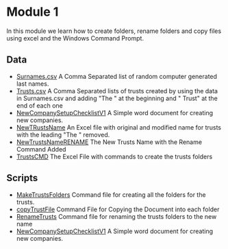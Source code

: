 # Module 1
In this module we learn how to create folders, rename folders and copy files using excel and the Windows Command Prompt.

## Data
* [Surnames.csv](../Data/Surnames.csv) A Comma Separated list of random computer generated last names.
* [Trusts.csv](../Data/Trusts.csv) A Comma Separated lists of trusts created by using the data in Surnames.csv and adding "The " at the beginning and " Trust" at the end of each one
* [NewCompanySetupChecklistV1](../Data/NewCompanySetupChecklsitV1.docx) A Simple word document for creating new companies.
* [NewTRustsName](../Data/NewTrustsName.xlsx) An Excel file with original and modified name for trusts with the leading "The " removed.
* [NewTrustsNameRENAME](../Data/NewTrustNameRENAME.xlsx) The New Trusts Name with the Rename Command Added
* [TrustsCMD](../Data/TrustsCMD.xlsx) The Excel File with commands to create the trusts folders

## Scripts
* [MakeTrustsFolders](../Scripts/MakeTrustsFolders.cmd) Command file for creating all the folders for the trusts.
* [copyTrustFile](../Scripts/CopyTrustFile.cmd) Command File for Copying the Document into each folder
* [RenameTrusts](../Scripts/RenameTrusts.cmd) Command file for renaming the trusts folders to the new name
* [NewCompanySetupChecklistV1](../Scripts/NewCompanySetupChecklsitV1.docx) A Simple word document for creating new companies.